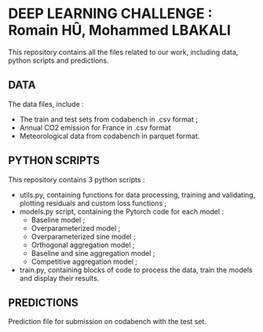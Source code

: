 # DEEP LEARNING CHALLENGE : Romain HÛ, Mohammed LBAKALI
This repository contains all the files related to our work, including data, python scripts and predictions.

## DATA
The data files, include :
- The train and test sets from codabench in .csv format ;
- Annual CO2 emission for France in .csv format
- Meteorological data from codabench in parquet format.

## PYTHON SCRIPTS
This repository contains 3 python scripts :
- utils.py, containing functions for data processing, training and validating, plotting residuals and custom loss functions ;
- models.py script, containing the Pytorch code for each model :
    - Baseline model ;
    - Overparameterized model ;
    - Overparameterized sine model ;
    - Orthogonal aggregation model ;
    - Baseline and sine aggregation model ;
    - Competitive aggregation model ;
- train.py, containing blocks of code to process the data, train the models and display their results.

## PREDICTIONS
Prediction file for submission on codabench with the test set.
